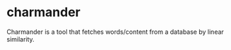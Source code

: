 charmander
==========

Charmander is a tool that fetches words/content from a database by linear similarity. 
